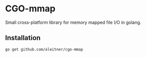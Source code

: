 # CGO-mmap

Small cross-platform library for memory mapped file I/O in golang.

## Installation

```
go get github.com/aleitner/cgo-mmap
```